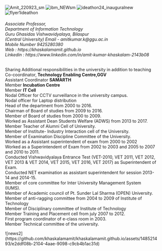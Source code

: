 ![Amit_220923_sm](https://github.com/khaskalamamit/khaskalamamit.github.io/assets/148521493/e8803442-c825-4b75-b7b4-91ac5739822d) 
![ibm_NEWsm](https://github.com/khaskalamamit/khaskalamamit.github.io/assets/148521493/5717304c-a05e-468d-a656-b462401fa0d4)
![ideathon24_inauguralnew](https://github.com/khaskalamamit/khaskalamamit.github.io/assets/148521493/6b7fb00c-f1f5-4ee4-ab6c-4d4fbca907f3)
![flyer1ideathon](https://github.com/khaskalamamit/khaskalamamit.github.io/assets/148521493/7e672f2f-0d3c-452f-ac2f-0edf95136993)
<p><h6>Associate Professor, <Br> Department of Information Technology
<br>Guru Ghasidas Vishwavidyalaya, Bilaspur<br>(Central University)
Email - amitkumar.k@ggu.ac.in
<br>Mobile Number 9425280380
<br>Web : https://khaskalamamit.github.io
<br>Linkedin : https://www.linkedin.com/in/amit-kumar-khaskalam-2143b08
</h6></p>
<p> Sharing Additional responsibilities in the university in addition to teaching
<br>Co-coordinator,<b> Technology Enabling Centre,GGV</b>
<br>Assistant Coordinator <b>SAMARTH</b> 
<br> Member <b>Incubation Centre</b>
<br>Member <b>IT Cell</b>
<br>Nodal Officer for CCTV surveillance in the university campus.
<br>Nodal officer for Laptop distribution
<br>Head of the department from 2000 to 2016.
<br>Chairman of Board of studies from 2009 to 2016.
<br>Member of Board of studies from 2000 to 2009.
<br>Worked as Assistant Dean Students Welfare (ADWS) from 2013 to 2017.
<br>Member Teacher of Alumni Cell of University.
<br>Member of Institute- Industry Interaction cell of the University.
<br>Member of Examination Discipline Committee of the University.
<br>Worked as a Assistant superintendent of exam from 2000 to 2002
<br>Worked as a Superintendent of Exam from 2002 to 2003 and 2005 to 2007 and
2010 to 2011.
<br>Conducted Vishwavidyalaya Entrance Test (VET-2010, VET 2011, VET 2012,
VET 2013 & VET 2014, VET 2015, VET 2016, VET 2017) as Superintendent
of Exam.
<br>Conducted NET examination as assistant superintendent for session 2013-14 and
2014-15.
<br>Member of core committee for Inter University Management System (IUMS).
<br>Member of Academic council of Pt. Sunder Lal Sharma (OPEN) University.
<br>Member of anti-ragging committee from 2004 to 2009 of Institute of Technology
<br>Member of Disciplinary committee of Institute of Technology
<br>Member Training and Placement cell from july 2007 to 2012.
<br>First program coordinator of e-class room in 2003.
<br>Member Technical committee of the university.</p>
![news2](https://github.com/khaskalamamit/khaskalamamit.github.io/assets/148521493/e2ddf08b-2104-4aae-9098-c9cb4b1ac31d)

